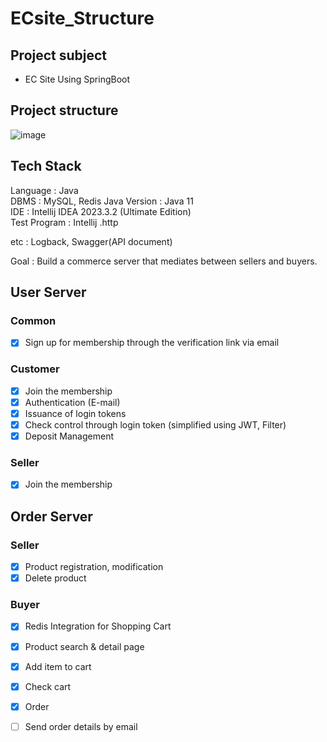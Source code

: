 # ECsite_Structure

## Project subject 
- EC Site Using SpringBoot

## Project structure
![image](https://user-images.githubusercontent.com/94863168/229589421-829e0ea0-a89b-4494-a4d8-91b9cb952c5e.png)

## Tech Stack
Language : Java  
DBMS : MySQL, Redis
Java Version : Java 11  
IDE : Intellij IDEA 2023.3.2 (Ultimate Edition)  
Test Program : Intellij .http


etc : Logback, Swagger(API document)  

Goal : Build a commerce server that mediates between sellers and buyers.


## User Server
### Common
- [x] Sign up for membership through the verification link via email

### Customer
- [x]  Join the membership
- [x]  Authentication (E-mail)
- [x]  Issuance of login tokens
- [x]  Check control through login token (simplified using JWT, Filter)
- [x]  Deposit Management

### Seller
- [x] Join the membership


## Order Server

### Seller
- [x] Product registration, modification
- [x] Delete product

### Buyer
- [x] Redis Integration for Shopping Cart
- [x] Product search & detail page
- [x] Add item to cart
- [x] Check cart
- [x] Order
- [ ] Send order details by email

